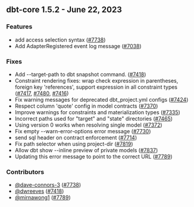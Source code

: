 ## dbt-core 1.5.2 - June 22, 2023

### Features

- add access selection syntax ([#7738](https://github.com/dbt-labs/dbt-core/issues/7738))
- Add AdapterRegistered event log message ([#7038](https://github.com/dbt-labs/dbt-core/issues/7038))

### Fixes

- Add --target-path to dbt snapshot command. ([#7418](https://github.com/dbt-labs/dbt-core/issues/7418))
- Constraint rendering fixes: wrap check expression in parentheses, foreign key 'references', support expression in all constraint types ([#7417](https://github.com/dbt-labs/dbt-core/issues/7417), [#7480](https://github.com/dbt-labs/dbt-core/issues/7480), [#7416](https://github.com/dbt-labs/dbt-core/issues/7416))
- Fix warning messages for deprecated dbt_project.yml configs ([#7424](https://github.com/dbt-labs/dbt-core/issues/7424))
- Respect column 'quote' config in model contracts ([#7370](https://github.com/dbt-labs/dbt-core/issues/7370))
- Improve warnings for constraints and materialization types ([#7335](https://github.com/dbt-labs/dbt-core/issues/7335))
- Incorrect paths used for "target" and "state" directories ([#7465](https://github.com/dbt-labs/dbt-core/issues/7465))
- Using version 0 works when resolving single model ([#7372](https://github.com/dbt-labs/dbt-core/issues/7372))
- Fix empty --warn-error-options error message ([#7730](https://github.com/dbt-labs/dbt-core/issues/7730))
- send sql header on contract enforcement ([#7714](https://github.com/dbt-labs/dbt-core/issues/7714))
- Fix path selector when using project-dir ([#7819](https://github.com/dbt-labs/dbt-core/issues/7819))
- Allow dbt show --inline preview of private models ([#7837](https://github.com/dbt-labs/dbt-core/issues/7837))
- Updating this error message to point to the correct URL ([#7789](https://github.com/dbt-labs/dbt-core/issues/7789))

### Contributors
- [@dave-connors-3](https://github.com/dave-connors-3) ([#7738](https://github.com/dbt-labs/dbt-core/issues/7738))
- [@dwreeves](https://github.com/dwreeves) ([#7418](https://github.com/dbt-labs/dbt-core/issues/7418))
- [@mirnawong1](https://github.com/mirnawong1) ([#7789](https://github.com/dbt-labs/dbt-core/issues/7789))
